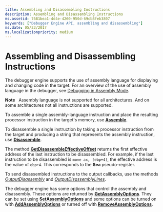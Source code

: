 ```yaml
---
title: Assembling and Disassembling Instructions
description: Assembling and Disassembling Instructions
ms.assetid: 7681bea1-4d4e-4260-950d-69cb8feb3807
keywords: ["Debugger Engine API, assembling and disassembling"]
ms.date: 05/23/2017
ms.localizationpriority: medium
---
```


# Assembling and Disassembling Instructions


The debugger engine supports the use of assembly language for displaying and changing code in the target. For an overview of the use of assembly language in the debugger, see [Debugging in Assembly Mode](debugging-in-assembly-mode.md).

**Note**   Assembly language is not supported for all architectures. And on some architectures not all instructions are supported.

 

To assemble a single assembly-language instruction and place the resulting processor instruction in the target's memory, use [**Assemble**](https://docs.microsoft.com/windows-hardware/drivers/ddi/dbgeng/nf-dbgeng-idebugcontrol3-assemble).

To disassemble a single instruction by taking a processor instruction from the target and producing a string that represents the assembly instruction, use [**Disassemble**](https://docs.microsoft.com/windows-hardware/drivers/ddi/dbgeng/nf-dbgeng-idebugcontrol3-disassemble).

The method [**GetDisassembleEffectiveOffset**](https://docs.microsoft.com/windows-hardware/drivers/ddi/dbgeng/nf-dbgeng-idebugcontrol3-getdisassembleeffectiveoffset) returns the first effective address of the last instruction to be disassembled. For example, if the last instruction to be disassembled is `move ax, [ebp+4]`, the effective address is the value of `ebp+4`. This corresponds to the **$ea** pseudo-register.

To send disassembled instructions to the output callbacks, use the methods [*OutputDisassembly*](https://docs.microsoft.com/windows-hardware/drivers/ddi/dbgeng/nf-dbgeng-idebugcontrol3-outputdisassembly) and [*OutputDisassemblyLines*](https://docs.microsoft.com/windows-hardware/drivers/ddi/dbgeng/nf-dbgeng-idebugcontrol3-outputdisassemblylines).

The debugger engine has some options that control the assembly and disassembly. These options are returned by [**GetAssemblyOptions**](https://docs.microsoft.com/windows-hardware/drivers/ddi/dbgeng/nf-dbgeng-idebugcontrol3-getassemblyoptions). They can be set using [**SetAssemblyOptions**](https://docs.microsoft.com/windows-hardware/drivers/ddi/dbgeng/nf-dbgeng-idebugcontrol3-setassemblyoptions) and some options can be turned on with [**AddAssemblyOptions**](https://docs.microsoft.com/windows-hardware/drivers/ddi/dbgeng/nf-dbgeng-idebugcontrol3-addassemblyoptions) or turned off with [**RemoveAssemblyOptions**](https://docs.microsoft.com/windows-hardware/drivers/ddi/dbgeng/nf-dbgeng-idebugcontrol3-removeassemblyoptions).

 

 





